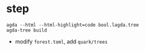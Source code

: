 # step

```
agda --html --html-highlight=code bool.lagda.tree
agda-tree build
```


* modify `forest.toml`, add `quark/trees`
